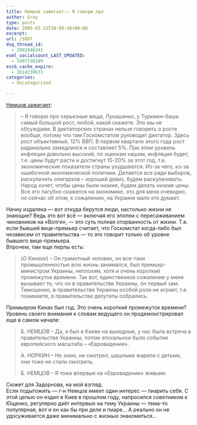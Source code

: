 ```yaml
---
title: Немцов зажигает:– Я говорю про
author: Gray
type: posts
date: 2005-05-23T20:09:48+00:00
excerpt:
url: /5897
dsq_thread_id:
  - 2002946341
esml_socialcount_LAST_UPDATED:
  - 1497230289
essb_cache_expire:
  - 1614339633
categories:
  - Uncategorized

---
```








<a href="http://www.echo.msk.ru/interview/36584/" target="_blank">Немцов зажигает</a>:

> &#8211; Я говорю про серьезные вещи, Лукашенко, у Туркмен-баши самый большой рост, любой, какой скажете. Это мы не обсуждаем. В диктаторских странах нельзя говорить о росте вообще, потому что там Госкомстатом руководит диктатор. Здесь рост объективный, 12% ВВП. В первом квартале этого года рост радикально замедлился и составляет 5%. При этом уровень инфляции довольно высокий, по оценкам нашим, инфляция будет, т.е. цены будут расти и достигнут 15-20% за этот год, т.е. экономические показатели страны ухудшаются. Из-за чего, из-за ошибочной экономической политики. Делается все ради выборов, раскулачить олигархов &#8211; хороший девиз, будем раскулачивать. Народ хочет, чтобы цены были низкие, будем делать низкие цены. Все это пагубно скажется на экономике, это для меня очевидно, но сейчас об этом, к сожалению, на Украине мало кто думает. 

Начну издалека &#8212; вот откуда берутся люди, настолько жизни не знающие? Ведь это вот всё &#8212; включая его эпопеи с пересаживанием чиновников на &#171;Волги&#187;, &#8212; это суть полная оторванность от жизни. Т.е. если бывший вице-премьер считает, что Госкомстат когда-либо был независим от правительства &#8212; то это говорит только об уровне бывшего вице-премьера.  
Впрочем, там еще перлы есть:

> (_О Кинахе_) &#8211; Он грамотный человек, он все-таки промышленностью всю жизнь занимался, был премьер-министром Украины, неплохим, хотя и очень короткий промежуток времени. Так вот, единственное сожаление у меня вызывает то, что он в правительстве Украины, он первый зам. Тимошенко, в правительстве Украины особой роли не играет, т.е. понимаете, в правительстве депутаты собрались.

Премьером Кинах был год. Это очень короткий промежуток времени?  
Уровень своего внимания к словам ведущего он продемонстрировал еще в самом начале:

> Б. НЕМЦОВ &#8211; Да, я был в Киеве на выходные, у нас была встреча в правительстве Украины, потом эпохальное было событие европейского масштаба &#8211; &laquo;Евровидение&raquo;.
> 
> А. НОРКИН &#8211; Не знаю, не смотрел, шашлыки жарили с детьми, они тоже не стали смотреть.
> 
> Б. НЕМЦОВ &#8211; Я тоже впервые на &laquo;Евровидении&raquo; живьем. 

Сюжет для Задорнова, на мой взгляд.  
Если подытожить &#8212; г-н Немцов имеет один интерес &#8212; пиарить себя. С этой целью он ездил в Киев в прошлом году, напросился советником к Ющенко, регулярно даёт интервью на тему Украины &#8212; тема-то популярная, вот и он как бы при деле и пиаре&#8230; А реально он не удосуживается даже минимально с жизнью знакомиться&#8230;